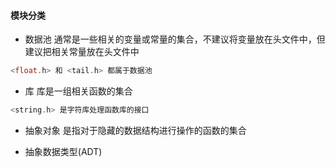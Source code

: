 #### 模块分类

+ 数据池 通常是一些相关的变量或常量的集合，不建议将变量放在头文件中，但建议把相关常量放在头文件中

```c
<float.h> 和 <tail.h> 都属于数据池
```

+ 库 库是一组相关函数的集合

```c
<string.h> 是字符库处理函数库的接口
```

+ 抽象对象 是指对于隐藏的数据结构进行操作的函数的集合

+ 抽象数据类型(ADT) 